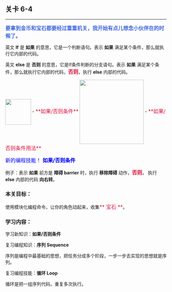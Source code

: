 ## 关卡 6-4

------
<font color=#4169E1 size=3>**要拿到金币和宝石都要经过重重机关，我开始有点儿想念小伙伴在的时候了。**</font>

英文 **If** 是 **如果** 的意思，它是一个判断语句。表示 **如果** 满足某个条件，那么就执行它内部的代码。

英文 **else** 是 **否则** 的意思，它是If条件判断的分支语句。表示 **如果** 满足某个条件，那么就执行它内部的代码，<font color=#DC143C size=3>**否则**</font>，执行 **else** 内部的代码。

<img src="./scene/image/if_else.png" width = "80" alt="" align=center /> 
 - <font color=#DC143C size=3>**如果/否则条件**</font>

<img src="./scene/image/if_else_eg.png" width = "200" alt="" align=center /> 
 - <font color=#DC143C size=3>**如果/否则条件用法**</font>
 
<font color=#0000FF size=3>新的编程技能！ **如果/否则条件**</font>
 
例子：表示 **如果** 前方是 **障碍 barrier** 时，执行 **移除障碍** 动作，<font color=#DC143C size=3>**否则**</font>， 执行 **else** 内部的代码 **向右转**。

### 本关目标：
使用模块化编程命令，让你的角色动起来，收集<font color=#DC143C size=3>** 宝石 **</font>。

### 学习内容：
学习新知识：**如果/否则条件**

复习编程知识：**序列 Sequence**

序列是编程中最基础的思想，把任务分成多个阶段，一步一步去实现的思想就是序列。

复习编程技能：**循环 Loop**

循环是把一组序列代码，重复多次执行。
